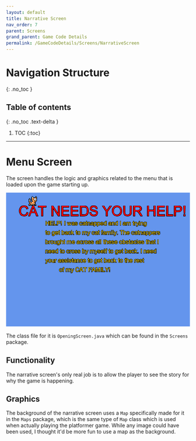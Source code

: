 ```yaml
---
layout: default
title: Narrative Screen
nav_order: 7
parent: Screens
grand_parent: Game Code Details
permalink: /GameCodeDetails/Screens/NarrativeScreen
---
```


# Navigation Structure
{: .no_toc }

## Table of contents
{: .no_toc .text-delta }

1. TOC
{:toc}

---

# Menu Screen

The screen handles the logic and graphics related to the menu that is loaded upon the game starting up.

![narrative-screen.png](../../../assets/images/narrative-screen.png)

The class file for it is `OpeningScreen.java` which can be found in the `Screens` package.

## Functionality

The narrative screen's only real job is to allow the player to see the story for why the game is happening.

## Graphics

The background of the narrative screen uses a `Map` specifically made for it in the `Maps` package, which is the same type of `Map` class which
is used when actually playing the platformer game. While any image could have been used, I thought it'd be more fun to use a map as the background.
